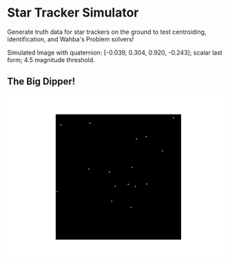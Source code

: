 # Star Tracker Simulator 

Generate truth data for star trackers on the ground to test centroiding, identification, and Wahba's Problem solvers!

Simulated Image with quaternion: [-0.039, 0.304, 0.920, -0.243]; scalar last form; 4.5 magnitude threshold.
## The Big Dipper!
![SimulatedImage](media/2023_12_05_21_33_43_-0.039_0.304_0.920_-0.243.png)
